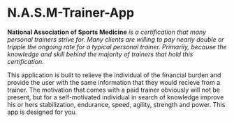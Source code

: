 # N.A.S.M-Trainer-App

**National Association of Sports Medicine** _is a certification that many personal trainers strive for. Many clients are willing to pay nearly double or tripple the ongoing rate for a typical personal trainer. Primarily, because the knowledge and skill behind the majority of trainers that hold this certification._

This application is built to relieve the individual of the financial burden and provide the user with the same information that they would recieve from a trainer.
The motivation that comes with a paid trainer obviously will not be present, but for a self-motivated individual in search of knowledge improve his or hers stabilization, endurance, speed, agility, strength and power. This app is designed for you.

